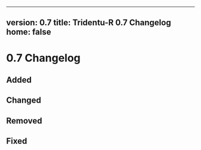 
---
version: 0.7
title: Tridentu-R 0.7 Changelog
home: false
---

# 0.7 Changelog

## Added

## Changed

## Removed

## Fixed
